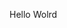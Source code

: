 Hello Wolrd


























































































































































































































































































































































































































































































































































































































































































































































































































































































































































































































































































































































































































































































































































































































































































































































































































































































































































































































































































































































































































































































































































































































































































































































































































































































































































































































































































































































































































































































































































































































































































































































































































































































































































































































































































































































































































































































































































































































































































































